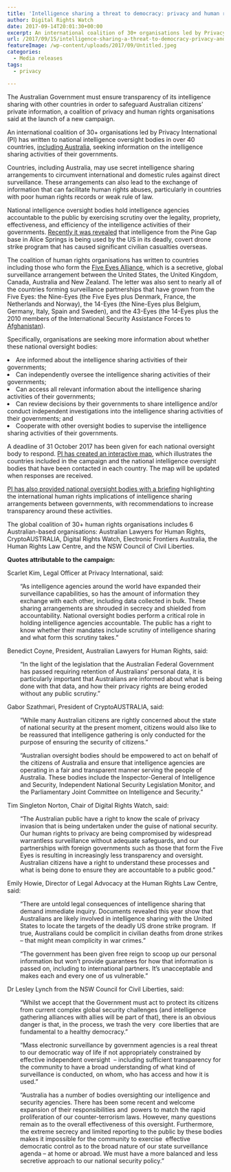 ```yaml
---
title: 'Intelligence sharing a threat to democracy: privacy and human rights organisations launch international campaign'
author: Digital Rights Watch
date: 2017-09-14T20:01:30+00:00
excerpt: An international coalition of 30+ organisations led by Privacy International (PI) has written to national intelligence oversight bodies in over 40 countries, including Australia, seeking information on the intelligence sharing activities of their governments.
url: /2017/09/15/intelligence-sharing-a-threat-to-democracy-privacy-and-human-rights-organisations-launch-international-campaign/
featureImage: /wp-content/uploads/2017/09/Untitled.jpeg
categories:
  - Media releases
tags:
  - privacy

---
```

<span style="font-weight: 400;">The Australian Government must ensure transparency of its intelligence sharing with other countries in order to safeguard Australian citizens’ private information, a coalition of privacy and human rights organisations said at the launch of a new campaign.</span>

<span style="font-weight: 400;">An international coalition of 30+ organisations led by Privacy International (PI) has written to national intelligence oversight bodies in over 40 countries, </span>[<span style="font-weight: 400;">including Australia</span>][1]<span style="font-weight: 400;">, seeking information on the intelligence sharing activities of their governments. </span>

<span style="font-weight: 400;">Countries, including Australia, may use secret intelligence sharing arrangements to circumvent international and domestic rules against direct surveillance. These arrangements can also lead to the exchange of information that can facilitate human rights abuses, particularly in countries with poor human rights records or weak rule of law.</span>

<span style="font-weight: 400;">National intelligence oversight bodies hold intelligence agencies accountable to the public by exercising scrutiny over the legality, propriety, effectiveness, and efficiency of the intelligence activities of their governments. </span>[<span style="font-weight: 400;">Recently it was revealed</span>][2] <span style="font-weight: 400;">that intelligence from the Pine Gap base in Alice Springs is being used by the US in its deadly, covert drone strike program that has caused significant civilian casualties overseas.</span>

<span style="font-weight: 400;">The coalition of human rights organisations has written to countries including those who form the</span> [<span style="font-weight: 400;">Five Eyes Alliance</span>][3]<span style="font-weight: 400;">, which is a secretive, global surveillance arrangement between the United States, the United Kingdom, Canada, Australia and New Zealand. The letter was also sent to nearly all of the countries forming surveillance partnerships that have grown from the Five Eyes: the Nine-Eyes (the Five Eyes plus Denmark, France, the Netherlands and Norway), the 14-Eyes (the Nine-Eyes plus Belgium, Germany, Italy, Spain and Sweden), and the 43-Eyes (the 14-Eyes plus the 2010 members of the International Security Assistance Forces to</span> [<span style="font-weight: 400;">Afghanistan</span>][4]<span style="font-weight: 400;">).</span>

<span style="font-weight: 400;">Specifically, organisations are seeking more information about whether these national oversight bodies:</span>

<li style="font-weight: 400;">
  <span style="font-weight: 400;">Are informed about the intelligence sharing activities of their governments;</span>
</li>
<li style="font-weight: 400;">
  <span style="font-weight: 400;">Can independently oversee the intelligence sharing activities of their governments;</span>
</li>
<li style="font-weight: 400;">
  <span style="font-weight: 400;">Can access all relevant information about the intelligence sharing activities of their governments;</span>
</li>
<li style="font-weight: 400;">
  <span style="font-weight: 400;">Can review decisions by their governments to share intelligence and/or conduct independent investigations into the intelligence sharing activities of their governments; and</span>
</li>
<li style="font-weight: 400;">
  <span style="font-weight: 400;">Cooperate with other oversight bodies to supervise the intelligence sharing activities of their governments.</span>
</li>

<span style="font-weight: 400;">A deadline of 31 October 2017 has been given for each national oversight body to respond. </span>[<span style="font-weight: 400;">PI has created an interactive map</span>][5]<span style="font-weight: 400;">, which illustrates the countries included in the campaign and the national intelligence oversight bodies that have been contacted in each country. The map will be updated when responses are received.</span>

[<span style="font-weight: 400;">PI has also provided national oversight bodies with a briefing</span>][6] <span style="font-weight: 400;">highlighting the international human rights implications of intelligence sharing arrangements between governments, with recommendations to increase transparency around these activities.</span>

<span style="font-weight: 400;">The global coalition of 30+ human rights organisations includes 6 Australian-based organisations: Australian Lawyers for Human Rights, CryptoAUSTRALIA, Digital Rights Watch, Electronic Frontiers Australia, the Human Rights Law Centre, and the NSW Council of Civil Liberties.</span>



**Quotes attributable to the campaign:**

<span style="font-weight: 400;">Scarlet Kim, Legal Officer at Privacy International, said:</span>

<p style="padding-left: 30px;">
  <span style="font-weight: 400;">&#8220;As intelligence agencies around the world have expanded their surveillance capabilities, so has the amount of information they exchange with each other, including data collected in bulk. These sharing arrangements are shrouded in secrecy and shielded from accountability. National oversight bodies perform a critical role in holding intelligence agencies accountable. The public has a right to know whether their mandates include scrutiny of intelligence sharing and what form this scrutiny takes.&#8221;</span>
</p>



<span style="font-weight: 400;">Benedict Coyne, President, Australian Lawyers for Human Rights, said:</span>

<p style="padding-left: 30px;">
  <span style="font-weight: 400;">“In the light of the legislation that the Australian Federal Government has passed requiring retention of Australians’ personal data, it is particularly important that Australians are informed about what is being done with that data, and how their privacy rights are being eroded without any public scrutiny.”</span>
</p>



<span style="font-weight: 400;">Gabor Szathmari, President of CryptoAUSTRALIA, said:</span>

<p style="padding-left: 30px;">
  <span style="font-weight: 400;">&#8220;While many Australian citizens are rightly concerned about the state of national security at the present moment, citizens would also like to be reassured that intelligence gathering is only conducted for the purpose of ensuring the security of citizens.”</span>
</p>

<p style="padding-left: 30px;">
  <span style="font-weight: 400;">“Australian oversight bodies should be empowered to act on behalf of the citizens of Australia and ensure that intelligence agencies are operating in a fair and transparent manner serving the people of Australia. These bodies include the Inspector-General of Intelligence and Security, Independent National Security Legislation Monitor, and the Parliamentary Joint Committee on Intelligence and Security.&#8221;</span>
</p>



<span style="font-weight: 400;">Tim Singleton Norton, Chair of Digital Rights Watch, said:</span>

<p style="padding-left: 30px;">
  <span style="font-weight: 400;">“The Australian public have a right to know the scale of privacy invasion that is being undertaken under the guise of national security. Our human rights to privacy are being compromised by widespread warrantless surveillance without adequate safeguards, and our partnerships with foreign governments such as those that form the Five Eyes is resulting in increasingly less transparency and oversight. Australian citizens have a right to understand these processes and what is being done to ensure they are accountable to a public good.”</span>
</p>



<span style="font-weight: 400;">Emily Howie, Director of Legal Advocacy at the Human Rights Law Centre, said:</span>

<p style="padding-left: 30px;">
  <span style="font-weight: 400;">“There are untold legal consequences of intelligence sharing that demand immediate inquiry. Documents revealed this year show that Australians are likely involved in intelligence sharing with the United States to locate the targets of the deadly US drone strike program.  If true, Australians could be complicit in civilian deaths from drone strikes &#8211; that might mean complicity in war crimes.”</span>
</p>

<p style="padding-left: 30px;">
  <span style="font-weight: 400;">“The government has been given free reign to scoop up our personal information but won’t provide guarantees for how that information is passed on, including to international partners. It’s unacceptable and makes each and every one of us vulnerable.” </span>
</p>



<span style="font-weight: 400;">Dr Lesley Lynch from the NSW Council for Civil Liberties, said:</span>

<p style="padding-left: 30px;">
  <span style="font-weight: 400;">“Whilst we accept that the Government must act to protect its citizens from current complex global security challenges (and intelligence gathering alliances with allies will be part of that), there is an obvious danger is that, in the process, we trash the very  core liberties that are fundamental to a healthy democracy.”</span>
</p>

<p style="padding-left: 30px;">
  <span style="font-weight: 400;">“Mass electronic surveillance by government agencies is a real threat to our democratic way of life if not appropriately constrained by effective independent oversight  &#8211; including sufficient transparency for the community to have a broad understanding of what kind of surveillance is conducted, on whom, who has access and how it is used.”</span>
</p>

<p style="padding-left: 30px;">
  <span style="font-weight: 400;">“Australia has a number of bodies oversighting our intelligence and security agencies. There has been some recent and welcome expansion of their responsibilities and  powers to match the rapid proliferation of our counter-terrorism laws. However, many questions remain as to the overall effectiveness of this oversight. Furthermore, the extreme secrecy and limited reporting to the public by these bodies makes it impossible for the community to exercise  effective democratic control as to the broad nature of our state surveillance agenda – at home or abroad. We must have a more balanced and less secretive approach to our national security policy.”</span>
</p>

 [1]: /wp-content/uploads/2017/09/AUS-Open-Letter-on-Intelligence-Sharing-and-Oversight-Inspector-General.pdf
 [2]: https://theintercept.com/2017/08/19/nsa-spy-hub-cia-pine-gap-australia/
 [3]: https://privacyinternational.org/node/1480
 [4]: http://www.nato.int/cps/en/natohq/topics_69366.htm
 [5]: https://privacyinternational.carto.com/builder/28fccac2-3349-46e5-91bd-fd676d0efe1f/embed
 [6]: https://www.documentcloud.org/documents/3990954-PI-Briefing-to-National-Intelligence-Oversight.html